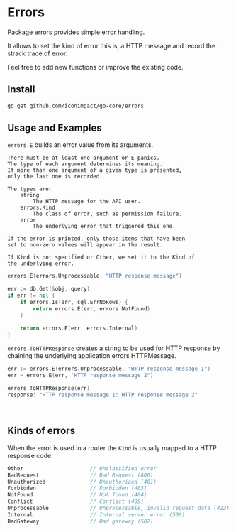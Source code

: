 # Errors

Package errors provides simple error handling.

It allows to set the kind of error this is, a HTTP message and record the strack trace of error.

Feel free to add new functions or improve the existing code.

## Install

```bash
go get github.com/iconimpact/go-core/errors
```

## Usage and Examples

`errors.E` builds an error value from its arguments.

    There must be at least one argument or E panics.
    The type of each argument determines its meaning.
    If more than one argument of a given type is presented,
    only the last one is recorded.

    The types are:
        string
            The HTTP message for the API user.
        errors.Kind
            The class of error, such as permission failure.
        error
            The underlying error that triggered this one.

    If the error is printed, only those items that have been
    set to non-zero values will appear in the result.

    If Kind is not specified or Other, we set it to the Kind of
    the underlying error.

```go
errors.E(errors.Unprocessable, "HTTP response message")
```

```go
err := db.Get(&obj, query)
if err != nil {
    if errors.Is(err, sql.ErrNoRows) {
        return errors.E(err, errors.NotFound)
    }

    return errors.E(err, errors.Internal)
}
```

`errors.ToHTTPResponse` creates a string to be used for HTTP response by chaining the underlying application errors HTTPMessage.

```go
err := errors.E(errors.Unprocessable, "HTTP response message 1")
err = errors.E(err, "HTTP response message 2")

errors.ToHTTPResponse(err)
response: "HTTP response message 1: HTTP response message 2"
```

<br>

## Kinds of errors

When the error is used in a router the `Kind` is usually mapped to a HTTP response code.

```go
Other                     // Unclassified error
BadRequest                // Bad Request (400)
Unauthorized              // Unauthorized (401)
Forbidden                 // Forbidden (403)
NotFound                  // Not found (404)
Conflict                  // Conflict (409)
Unprocessable             // Unprocessable, invalid request data (422)
Internal                  // Internal server error (500)
BadGateway                // Bad gateway (502)
```